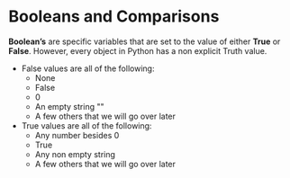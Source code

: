 # Booleans and Comparisons

**Boolean’s** are specific variables that are set to the value of either **True** or **False**. However, every object in Python has a non explicit Truth value.

* False values are all of the following:
  * None
  * False
  * 0
  * An empty string ""
  * A few others that we will go over later
* True values are all of the following:
  * Any number besides 0 
  * True
  * Any non empty string
  * A few others that we will go over later

